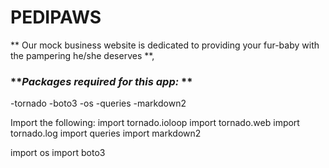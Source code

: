 # PEDIPAWS
** Our mock business website is dedicated to providing your fur-baby with the pampering he/she deserves **, 

### **_Packages required for this app:_ **
 -tornado
 -boto3
 -os
 -queries
 -markdown2

Import the following:
import tornado.ioloop
import tornado.web
import tornado.log
import queries
import markdown2

import os
import boto3